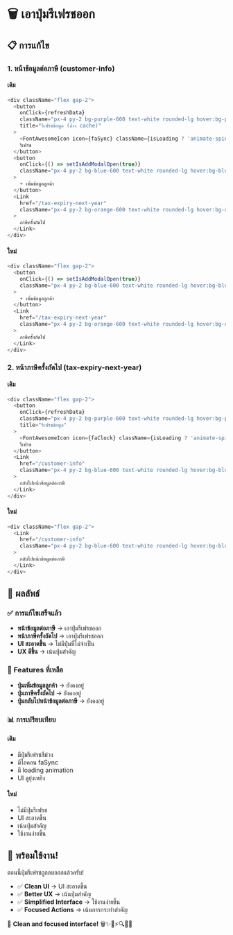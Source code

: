 # 🗑️ เอาปุ่มรีเฟรชออก

## 📋 การแก้ไข

### **1. หน้าข้อมูลต่อภาษี (customer-info)**

#### **เดิม**
```typescript
<div className="flex gap-2">
  <button
    onClick={refreshData}
    className="px-4 py-2 bg-purple-600 text-white rounded-lg hover:bg-purple-700 transition-colors text-sm font-medium flex items-center gap-2"
    title="รีเฟรชข้อมูล (ล้าง cache)"
  >
    <FontAwesomeIcon icon={faSync} className={isLoading ? 'animate-spin' : ''} />
    รีเฟรช
  </button>
  <button
    onClick={() => setIsAddModalOpen(true)}
    className="px-4 py-2 bg-blue-600 text-white rounded-lg hover:bg-blue-700 transition-colors text-sm font-medium"
  >
    + เพิ่มข้อมูลลูกค้า
  </button>
  <Link
    href="/tax-expiry-next-year"
    className="px-4 py-2 bg-orange-600 text-white rounded-lg hover:bg-orange-700 transition-colors text-sm font-medium"
  >
    ภาษีครั้งถัดไป
  </Link>
</div>
```

#### **ใหม่**
```typescript
<div className="flex gap-2">
  <button
    onClick={() => setIsAddModalOpen(true)}
    className="px-4 py-2 bg-blue-600 text-white rounded-lg hover:bg-blue-700 transition-colors text-sm font-medium"
  >
    + เพิ่มข้อมูลลูกค้า
  </button>
  <Link
    href="/tax-expiry-next-year"
    className="px-4 py-2 bg-orange-600 text-white rounded-lg hover:bg-orange-700 transition-colors text-sm font-medium"
  >
    ภาษีครั้งถัดไป
  </Link>
</div>
```

### **2. หน้าภาษีครั้งถัดไป (tax-expiry-next-year)**

#### **เดิม**
```typescript
<div className="flex gap-2">
  <button
    onClick={refreshData}
    className="px-4 py-2 bg-purple-600 text-white rounded-lg hover:bg-purple-700 transition-colors text-sm font-medium flex items-center gap-2"
    title="รีเฟรชข้อมูล"
  >
    <FontAwesomeIcon icon={faClock} className={isLoading ? 'animate-spin' : ''} />
    รีเฟรช
  </button>
  <Link
    href="/customer-info"
    className="px-4 py-2 bg-blue-600 text-white rounded-lg hover:bg-blue-700 transition-colors"
  >
    กลับไปหน้าข้อมูลต่อภาษี
  </Link>
</div>
```

#### **ใหม่**
```typescript
<div className="flex gap-2">
  <Link
    href="/customer-info"
    className="px-4 py-2 bg-blue-600 text-white rounded-lg hover:bg-blue-700 transition-colors"
  >
    กลับไปหน้าข้อมูลต่อภาษี
  </Link>
</div>
```

## 🎯 ผลลัพธ์

### ✅ **การแก้ไขเสร็จแล้ว**
- **หน้าข้อมูลต่อภาษี** → เอาปุ่มรีเฟรชออก
- **หน้าภาษีครั้งถัดไป** → เอาปุ่มรีเฟรชออก
- **UI สะอาดขึ้น** → ไม่มีปุ่มที่ไม่จำเป็น
- **UX ดีขึ้น** → เน้นปุ่มสำคัญ

### 🔧 **Features ที่เหลือ**
- **ปุ่มเพิ่มข้อมูลลูกค้า** → ยังคงอยู่
- **ปุ่มภาษีครั้งถัดไป** → ยังคงอยู่
- **ปุ่มกลับไปหน้าข้อมูลต่อภาษี** → ยังคงอยู่

### 📊 **การเปรียบเทียบ**

#### **เดิม**
- มีปุ่มรีเฟรชสีม่วง
- มีไอคอน faSync
- มี loading animation
- UI ดูยุ่งเหยิง

#### **ใหม่**
- ไม่มีปุ่มรีเฟรช
- UI สะอาดขึ้น
- เน้นปุ่มสำคัญ
- ใช้งานง่ายขึ้น

## 🚀 พร้อมใช้งาน!

ตอนนี้ปุ่มรีเฟรชถูกลบออกแล้วครับ!

- ✅ **Clean UI** → UI สะอาดขึ้น
- ✅ **Better UX** → เน้นปุ่มสำคัญ
- ✅ **Simplified Interface** → ใช้งานง่ายขึ้น
- ✅ **Focused Actions** → เน้นการกระทำสำคัญ

🎯 **Clean and focused interface!** 🗑️✨📱⚡🔍👥🚗
